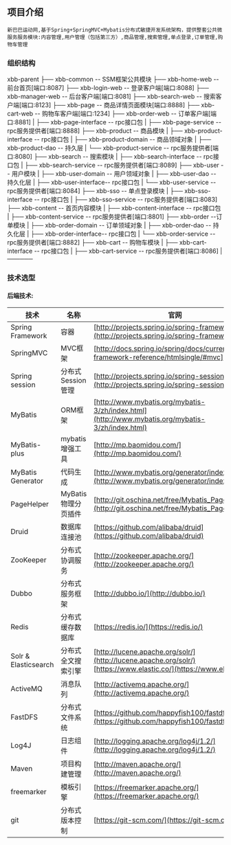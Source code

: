 ## 项目介绍
    新巴巴运动网,基于Spring+SpringMVC+Mybatis分布式敏捷开发系统架构，提供整套公共微服务服务模块:内容管理,用户管理（包括第三方）,商品管理,搜索管理,单点登录,订单管理,购物车管理
    
### 组织结构
xbb-parent
├── xbb-common -- SSM框架公共模块
├── xbb-home-web -- 前台首页[端口:8087]
├── xbb-login-web -- 登录客户端[端口:8088]
├── xbb-manager-web -- 后台客户端[端口:8081]
├── xbb-search-web -- 搜索客户端[端口:8123]
├── xbb-page -- 商品详情页面模块[端口:8888]
├── xbb-cart-web -- 购物车客户端[端口:1234]
├── xbb-order-web -- 订单客户端[端口:8881]
|    ├── xbb-page-interface -- rpc接口包
|    ├── xbb-page-service -- rpc服务提供者[端口:8888]
├── xbb-product -- 商品模块
|    ├── xbb-product-interface -- rpc接口包
|    ├── xbb-product-domain -- 商品领域对象
|    ├── xbb-product-dao -- 持久层
|    └── xbb-product-service -- rpc服务提供者[端口:8080]
├── xbb-search -- 搜索模块
|    ├── xbb-search-interface -- rpc接口包
|    ├── xbb-search-service -- rpc服务提供者[端口:8089]
├── xbb-user -- 用户模块
|    ├── xbb-user-domain -- 用户领域对象
|    ├── xbb-user-dao -- 持久化层
|    ├── xbb-user-interface-- rpc接口包
|    └── xbb-user-service -- rpc服务提供者[端口:8084]
├── xbb-sso -- 单点登录模块
|    ├── xbb-sso-interface -- rpc接口包
|    ├── xbb-sso-service -- rpc服务提供者[端口:8083]
├── xbb-content -- 首页内容模块
|    ├── xbb-content-interface -- rpc接口包
|    ├── xbb-content-service -- rpc服务提供者[端口:8801]
├── xbb-order --订单模块
|    ├── xbb-order-domain -- 订单领域对象
|    ├── xbb-order-dao -- 持久化层
|    ├── xbb-order-interface-- rpc接口包
|    └── xbb-order-service -- rpc服务提供者[端口:8882]
├── xbb-cart -- 购物车模块
|    ├── xbb-cart-interface -- rpc接口包
|    ├── xbb-cart-service -- rpc服务提供者[端口:8086]
|──────

### 技术选型

#### 后端技术:
技术 | 名称 | 官网
----|------|----
Spring Framework| 容器  |[http://projects.spring.io/spring-framework/](http://projects.spring.io/spring-framework/)
SpringMVC | MVC框架  | [http://docs.spring.io/spring/docs/current/spring-framework-reference/htmlsingle/#mvc]
Spring session | 分布式Session管理  | [http://projects.spring.io/spring-session/](http://projects.spring.io/spring-session/)
MyBatis | ORM框架  | [http://www.mybatis.org/mybatis-3/zh/index.html](http://www.mybatis.org/mybatis-3/zh/index.html)
MyBatis-plus | mybatis增强工具  | [http://mp.baomidou.com/](http://mp.baomidou.com/)
MyBatis Generator | 代码生成  | [http://www.mybatis.org/generator/index.html](http://www.mybatis.org/generator/index.html)
PageHelper | MyBatis物理分页插件  | [http://git.oschina.net/free/Mybatis_PageHelper](http://git.oschina.net/free/Mybatis_PageHelper)
Druid | 数据库连接池  | [https://github.com/alibaba/druid](https://github.com/alibaba/druid)
ZooKeeper | 分布式协调服务  | [http://zookeeper.apache.org/](http://zookeeper.apache.org/)
Dubbo | 分布式服务框架  | [http://dubbo.io/](http://dubbo.io/)
Redis | 分布式缓存数据库  | [https://redis.io/](https://redis.io/)
Solr & Elasticsearch | 分布式全文搜索引擎  | [http://lucene.apache.org/solr/](http://lucene.apache.org/solr/) [https://www.elastic.co/](https://www.elastic.co/)
ActiveMQ | 消息队列  | [http://activemq.apache.org/](http://activemq.apache.org/)
FastDFS | 分布式文件系统  | [https://github.com/happyfish100/fastdfs](https://github.com/happyfish100/fastdfs)
Log4J | 日志组件  | [http://logging.apache.org/log4j/1.2/](http://logging.apache.org/log4j/1.2/)
Maven | 项目构建管理  | [http://maven.apache.org/](http://maven.apache.org/)
freemarker | 模板引擎  | [https://freemarker.apache.org/](https://freemarker.apache.org/)
git | 分布式版本控制 |[https://git-scm.com/](https://git-scm.com/)
        
        
        
        
        
        
        
        
        
        
        
        
        
        
        
        
        
        
        
        
        
        
        
        
        
        
        
        
        
        
        
        
        
        
        
        
        
        
        